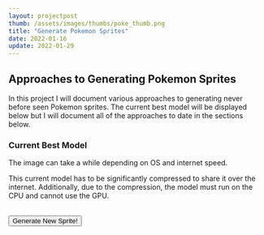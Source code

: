 ```yaml
---
layout: projectpost
thumb: /assets/images/thumbs/poke_thumb.png
title: "Generate Pokemon Sprites"
date: 2022-01-16
update: 2022-01-29
---
```

<!-- Load TensorFlow.js -->
<script src="https://cdn.jsdelivr.net/npm/@tensorflow/tfjs@1.0.0/dist/tf.min.js"></script>
<!-- Load ONNX Runtime Web -->
<script src="https://cdn.jsdelivr.net/npm/onnxruntime-web/dist/ort.min.js"></script>

<!-- Main script for generating new Pokemon sprite -->
<script>
    
    //----- Define image generation function -----
    function genImage(model){
        // Run model and display the result
        var img_final_small;
        var img_final_large;
        const x = Float32Array.from([0]);
        const tensorX = new ort.Tensor('float32', x, [1]);
        promise = session.run({'input': tensorX});
        promise.then(function(value){
            // Debug statement
            console.log("Inference completed");
            // Debug statement
            console.log(value);
            // Get the output from the model
            img_final_small = value.output.data;
            // Reshape the image
            img_final_large = tf.tidy(() => {
                img_final_small = tf.tensor(img_final_small, [56, 68, 3])
                img_final_large = tf.image.resizeNearestNeighbor(img_final_small, [56*4, 68*4])
                
                return img_final_large;
            });
            // Get the canvas for displaying
            let canvas = document.getElementsByTagName("canvas")[0]
            tf.browser.toPixels(img_final_large, canvas).then(function(){
                tf.dispose(img_final_small);
                tf.dispose(img_final_large);
                // Debug statement
                console.log(tf.memory());
            });
        });
    }

    // Initiate a session and load the model
    var session;
    promise = ort.InferenceSession.create("/assets/files/gauss_gen_net.onnx");
    promise.then(function(value){
        // Assign the session variable
        session = value;
        // Debug statement
        console.log("Model loaded");
        // Generate a new Pokemon sprite
        genImage(session);
    });

</script>

## Approaches to Generating Pokemon Sprites
In this project I will document various approaches to generating never before seen Pokemon sprites. The current best model will be displayed below but I will document all of the approaches to date in the sections below.

<div class="text-center">
    <h3>Current Best Model</h3>
    <p>The image can take a while depending on OS and internet speed.</p>
    <p>This current model has to be significantly compressed to share it over the internet. Additionally, due to the compression, the model must run on the CPU and cannot use the GPU.</p>
    <canvas></canvas>
    <br>
    <button onclick="genImage(session)" type="button">Generate New Sprite!</button>
</div>
